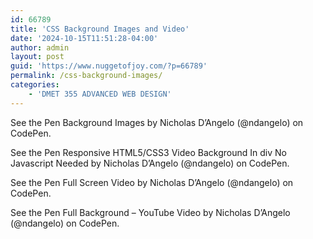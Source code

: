 ```yaml
---
id: 66789
title: 'CSS Background Images and Video'
date: '2024-10-15T11:51:28-04:00'
author: admin
layout: post
guid: 'https://www.nuggetofjoy.com/?p=66789'
permalink: /css-background-images/
categories:
    - 'DMET 355 ADVANCED WEB DESIGN'
---
```


See the Pen Background Images by Nicholas D’Angelo (@ndangelo) on CodePen.

See the Pen Responsive HTML5/CSS3 Video Background In div No Javascript Needed by Nicholas D’Angelo (@ndangelo) on CodePen.

See the Pen Full Screen Video by Nicholas D’Angelo (@ndangelo) on CodePen.

See the Pen Full Background – YouTube Video by Nicholas D’Angelo (@ndangelo) on CodePen.